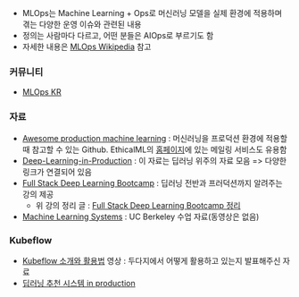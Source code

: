 - MLOps는 Machine Learning + Ops로 머신러닝 모델을 실제 환경에 적용하며 겪는 다양한 운영 이슈와 관련된 내용
- 정의는 사람마다 다르고, 어떤 분들은 AIOps로 부르기도 함
- 자세한 내용은 [MLOps Wikipedia](https://en.wikipedia.org/wiki/MLOps) 참고

### 커뮤니티
- [MLOps KR](https://www.facebook.com/groups/MLOpsKR/)

### 자료
- [Awesome production machine learning](https://github.com/EthicalML/awesome-production-machine-learning) : 머신러닝을 프로덕션 환경에 적용할 때 참고할 수 있는 Github. EthicalML의 [홈페이지](https://ethical.institute/)에 있는 메일링 서비스도 유용함
- [Deep-Learning-in-Production](https://github.com/ahkarami/Deep-Learning-in-Production) : 이 자료는 딥러닝 위주의 자료 모음 => 다양한 링크가 연결되어 있음
- [Full Stack Deep Learning Bootcamp](https://fullstackdeeplearning.com/march2019) : 딥러닝 전반과 프러덕션까지 알려주는 강의 제공
	- 위 강의 정리 글 : [Full Stack Deep Learning Bootcamp 정리](https://zzsza.github.io/mlops/2019/10/06/fullstack-deeplearning-bootcamp/)
- [Machine Learning Systems](https://ucbrise.github.io/cs294-ai-sys-fa19/) : UC Berkeley 수업 자료(동영상은 없음)

### Kubeflow
- [Kubeflow 소개와 활용법](https://youtu.be/szygR7G3ZY8) 영상 : 두다지에서 어떻게 활용하고 있는지 발표해주신 자료
- [딥러닝 추천 시스템 in production](https://medium.com/daangn/%EB%94%A5%EB%9F%AC%EB%8B%9D-%EC%B6%94%EC%B2%9C-%EC%8B%9C%EC%8A%A4%ED%85%9C-in-production-fa623877e56a)